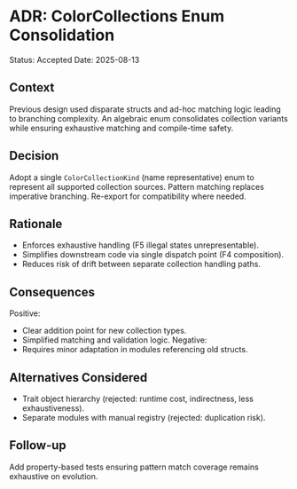 # ADR: ColorCollections Enum Consolidation

Status: Accepted
Date: 2025-08-13

## Context
Previous design used disparate structs and ad-hoc matching logic leading to branching complexity. An algebraic enum consolidates collection variants while ensuring exhaustive matching and compile-time safety.

## Decision
Adopt a single `ColorCollectionKind` (name representative) enum to represent all supported collection sources. Pattern matching replaces imperative branching. Re-export for compatibility where needed.

## Rationale
- Enforces exhaustive handling (F5 illegal states unrepresentable).
- Simplifies downstream code via single dispatch point (F4 composition).
- Reduces risk of drift between separate collection handling paths.

## Consequences
Positive:
- Clear addition point for new collection types.
- Simplified matching and validation logic.
Negative:
- Requires minor adaptation in modules referencing old structs.

## Alternatives Considered
- Trait object hierarchy (rejected: runtime cost, indirectness, less exhaustiveness).
- Separate modules with manual registry (rejected: duplication risk).

## Follow-up
Add property-based tests ensuring pattern match coverage remains exhaustive on evolution.
